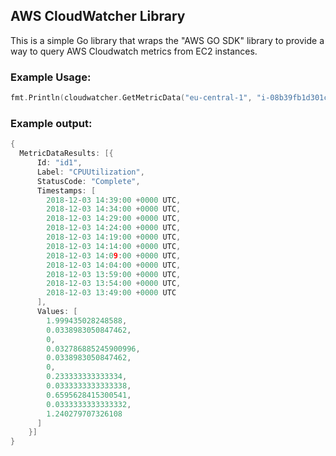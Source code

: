 ## AWS CloudWatcher Library ##

This is a simple Go library that wraps the "AWS GO SDK" library to provide a way to query AWS Cloudwatch metrics from EC2 instances.

### Example Usage: ###

```go
fmt.Println(cloudwatcher.GetMetricData("eu-central-1", "i-08b39fb1d301c6cf9"))
```

### Example output: ###

```go
{
  MetricDataResults: [{
      Id: "id1",
      Label: "CPUUtilization",
      StatusCode: "Complete",
      Timestamps: [
        2018-12-03 14:39:00 +0000 UTC,
        2018-12-03 14:34:00 +0000 UTC,
        2018-12-03 14:29:00 +0000 UTC,
        2018-12-03 14:24:00 +0000 UTC,
        2018-12-03 14:19:00 +0000 UTC,
        2018-12-03 14:14:00 +0000 UTC,
        2018-12-03 14:09:00 +0000 UTC,
        2018-12-03 14:04:00 +0000 UTC,
        2018-12-03 13:59:00 +0000 UTC,
        2018-12-03 13:54:00 +0000 UTC,
        2018-12-03 13:49:00 +0000 UTC
      ],
      Values: [
        1.999435028248588,
        0.0338983050847462,
        0,
        0.032786885245900996,
        0.0338983050847462,
        0,
        0.233333333333334,
        0.0333333333333338,
        0.6595628415300541,
        0.0333333333333332,
        1.240279707326108
      ]
    }]
}

```